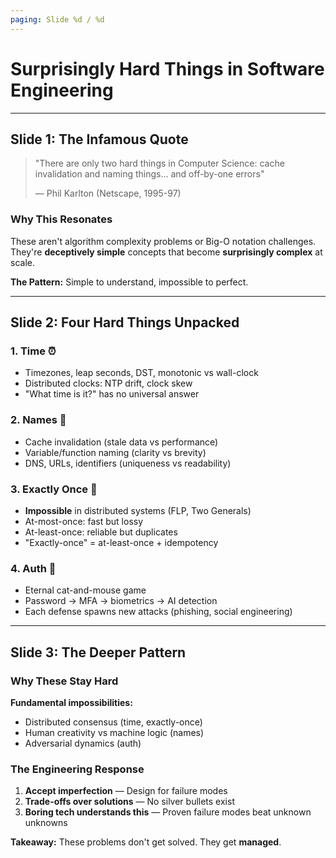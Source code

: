 ```yaml
---
paging: Slide %d / %d
---
```


# Surprisingly Hard Things in Software Engineering

---

## Slide 1: The Infamous Quote

> "There are only two hard things in Computer Science: cache invalidation and naming things... and off-by-one errors"
>
> — Phil Karlton (Netscape, 1995-97)

### Why This Resonates

These aren't algorithm complexity problems or Big-O notation challenges. They're **deceptively simple** concepts that become **surprisingly complex** at scale.

**The Pattern:** Simple to understand, impossible to perfect.

---

## Slide 2: Four Hard Things Unpacked

### 1. **Time** ⏰
- Timezones, leap seconds, DST, monotonic vs wall-clock
- Distributed clocks: NTP drift, clock skew
- "What time is it?" has no universal answer

### 2. **Names** 📝
- Cache invalidation (stale data vs performance)
- Variable/function naming (clarity vs brevity)
- DNS, URLs, identifiers (uniqueness vs readability)

### 3. **Exactly Once** 🎯
- **Impossible** in distributed systems (FLP, Two Generals)
- At-most-once: fast but lossy
- At-least-once: reliable but duplicates
- "Exactly-once" = at-least-once + idempotency

### 4. **Auth** 🔐
- Eternal cat-and-mouse game
- Password → MFA → biometrics → AI detection
- Each defense spawns new attacks (phishing, social engineering)

---

## Slide 3: The Deeper Pattern

### Why These Stay Hard

**Fundamental impossibilities:**
- Distributed consensus (time, exactly-once)
- Human creativity vs machine logic (names)
- Adversarial dynamics (auth)

### The Engineering Response

1. **Accept imperfection** — Design for failure modes
2. **Trade-offs over solutions** — No silver bullets exist
3. **Boring tech understands this** — Proven failure modes beat unknown unknowns

**Takeaway:** These problems don't get solved. They get **managed**.
